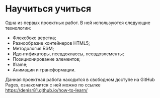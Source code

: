 # Hаучиться учиться #

Одна из первых проектных работ. 
В ней используются следующие технологии:
* Флексбокс верстка;
* Разнообразие контейнеров HTML5;
* Методология БЭМ;
* Идентификаторы, псевдоклассы, псевдоэлементы;
* Позиционирование элементов;
* Iframe;
* Анимации и трансформации.

Данная проектная работа находится в свободном доступе на GitHub Pages, ознакомится с ней можно по ссылке https://denisr81.github.io/how-to-learn/
